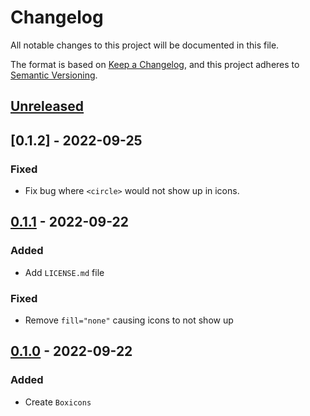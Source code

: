 # Changelog
All notable changes to this project will be documented in this file.

The format is based on [Keep a Changelog](https://keepachangelog.com/en/1.0.0/),
and this project adheres to [Semantic Versioning](https://semver.org/spec/v2.0.0.html).

## [Unreleased]

## [0.1.2] - 2022-09-25
### Fixed
- Fix bug where `<circle>` would not show up in icons.

## [0.1.1] - 2022-09-22
### Added
- Add `LICENSE.md` file

### Fixed
- Remove `fill="none"` causing icons to not show up

## [0.1.0] - 2022-09-22
### Added
- Create `Boxicons`


[Unreleased]: https://github.com/jsmestad/boxicons_elixir/compare/v0.1.2...HEAD
[0.1.1]: https://github.com/jsmestad/boxicons_elixir/releases/tag/v0.1.1...v0.1.2
[0.1.1]: https://github.com/jsmestad/boxicons_elixir/releases/tag/v0.1.0...v0.1.1
[0.1.0]: https://github.com/jsmestad/boxicons_elixir/releases/tag/v0.1.0
